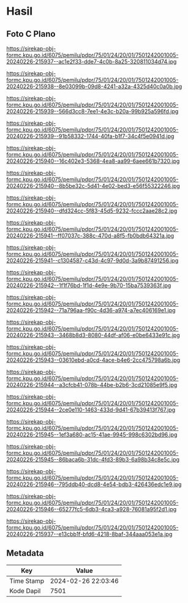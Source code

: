 # Hasil

## Foto C Plano

https://sirekap-obj-formc.kpu.go.id/6075/pemilu/pdpr/75/01/24/20/01/7501242001005-20240226-215937--ac1e2f33-dde7-4c0b-8a25-320811034d74.jpg

https://sirekap-obj-formc.kpu.go.id/6075/pemilu/pdpr/75/01/24/20/01/7501242001005-20240226-215938--8e03099b-09d8-4241-a32a-4325d40c0a0b.jpg

https://sirekap-obj-formc.kpu.go.id/6075/pemilu/pdpr/75/01/24/20/01/7501242001005-20240226-215939--566d3cc8-7ee1-4e3c-b20a-99b925a596fd.jpg

https://sirekap-obj-formc.kpu.go.id/6075/pemilu/pdpr/75/01/24/20/01/7501242001005-20240226-215939--91b58332-1744-40fa-b1f7-34c4f5e0941d.jpg

https://sirekap-obj-formc.kpu.go.id/6075/pemilu/pdpr/75/01/24/20/01/7501242001005-20240226-215940--16c402e3-5368-4ea8-aa99-6aee661b7320.jpg

https://sirekap-obj-formc.kpu.go.id/6075/pemilu/pdpr/75/01/24/20/01/7501242001005-20240226-215940--8b5be32c-5d41-4e02-bed3-e56f55322246.jpg

https://sirekap-obj-formc.kpu.go.id/6075/pemilu/pdpr/75/01/24/20/01/7501242001005-20240226-215940--dfd324cc-5f83-45d5-9232-fccc2aae28c2.jpg

https://sirekap-obj-formc.kpu.go.id/6075/pemilu/pdpr/75/01/24/20/01/7501242001005-20240226-215941--ff07037c-388c-470d-a8f5-fb0bdb64321a.jpg

https://sirekap-obj-formc.kpu.go.id/6075/pemilu/pdpr/75/01/24/20/01/7501242001005-20240226-215941--c1304587-c43d-4c97-9d0d-3a9b87491256.jpg

https://sirekap-obj-formc.kpu.go.id/6075/pemilu/pdpr/75/01/24/20/01/7501242001005-20240226-215942--1f1f76bd-1f1d-4e9e-9b70-15ba7539363f.jpg

https://sirekap-obj-formc.kpu.go.id/6075/pemilu/pdpr/75/01/24/20/01/7501242001005-20240226-215942--71a796aa-f90c-4d36-a974-a7ec406169e1.jpg

https://sirekap-obj-formc.kpu.go.id/6075/pemilu/pdpr/75/01/24/20/01/7501242001005-20240226-215943--3468b8d3-8080-44df-af06-e0be6433e91c.jpg

https://sirekap-obj-formc.kpu.go.id/6075/pemilu/pdpr/75/01/24/20/01/7501242001005-20240226-215943--03610ebd-a0cd-4ace-b4e6-2cc475798a6b.jpg

https://sirekap-obj-formc.kpu.go.id/6075/pemilu/pdpr/75/01/24/20/01/7501242001005-20240226-215944--a3cfcb41-078b-44be-b2b6-3cd21085e9f5.jpg

https://sirekap-obj-formc.kpu.go.id/6075/pemilu/pdpr/75/01/24/20/01/7501242001005-20240226-215944--2ce0e110-1463-433d-9d41-67b39413f767.jpg

https://sirekap-obj-formc.kpu.go.id/6075/pemilu/pdpr/75/01/24/20/01/7501242001005-20240226-215945--1ef3a680-ac15-41ae-9945-998c6302bd96.jpg

https://sirekap-obj-formc.kpu.go.id/6075/pemilu/pdpr/75/01/24/20/01/7501242001005-20240226-215945--86baca6b-31dc-4fd3-89b3-6a98b34c8e5c.jpg

https://sirekap-obj-formc.kpu.go.id/6075/pemilu/pdpr/75/01/24/20/01/7501242001005-20240226-215946--795ddb40-dcd8-4e54-bdb3-426436edc1e9.jpg

https://sirekap-obj-formc.kpu.go.id/6075/pemilu/pdpr/75/01/24/20/01/7501242001005-20240226-215946--65277fc5-6db3-4ca3-a928-76081a95f2d1.jpg

https://sirekap-obj-formc.kpu.go.id/6075/pemilu/pdpr/75/01/24/20/01/7501242001005-20240226-215937--e13cbb1f-bfd6-4218-8baf-344aaa053e1a.jpg


## Metadata

| Key        | Value               |
| ---------- | ------------------- |
| Time Stamp | 2024-02-26 22:03:46 |
| Kode Dapil | 7501                |



